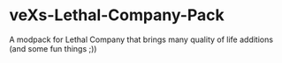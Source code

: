 # veXs-Lethal-Company-Pack
A modpack for Lethal Company that brings many quality of life additions (and some fun things ;))
